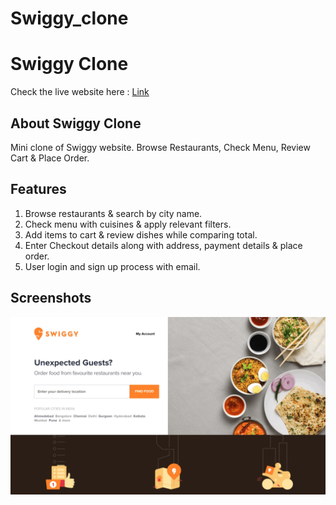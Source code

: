 # Swiggy_clone
# Swiggy Clone

Check the live website here : [Link](https://swiggy-clone-nine.vercel.app/)

## About Swiggy Clone
Mini clone of Swiggy website. Browse Restaurants, Check Menu, Review Cart & Place Order.

## Features
1. Browse restaurants & search by city name.
2. Check menu with cuisines & apply relevant filters.
3. Add items to cart & review dishes while comparing total.
4. Enter Checkout details along with address, payment details & place order.
5. User login and sign up process with email.

## Screenshots

![](https://raw.githubusercontent.com/vibrantachintya/swiggy-clone/master/images/swiggy-clone.gif)
